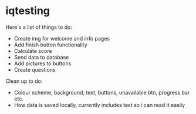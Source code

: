 # iqtesting
Here's a list of things to do:
  - Create img for welcome and info pages
  - Add finish button functionality
  - Calculate score
  - Send data to database
  - Add pictures to buttons
  - Create questions

Clean up to do:
  - Colour scheme, background, text, buttons, unavailable btn, progress bar etc.
  - How data is saved locally, currently includes text so i can read it easily
